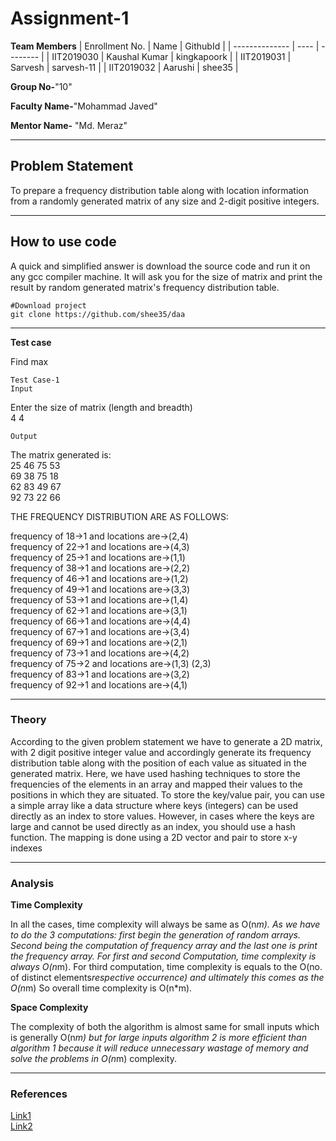# Assignment-1

**Team Members**
|   Enrollment No.  |   Name   | GithubId |
|   --------------  |   ----   | -------- |
|    IIT2019030  |   Kaushal Kumar | kingkapoork |
|    IIT2019031  |   Sarvesh | sarvesh-11 | 
|    IIT2019032  |   Aarushi | shee35  |

**Group No-**"10"

**Faculty Name-**"Mohammad Javed"

**Mentor Name-** "Md. Meraz"

---
## Problem Statement
To prepare a frequency distribution table along with location information from a randomly generated matrix of any size and 2-digit positive integers.

---
## How to use code
A quick and simplified answer is download the source code and run it on any gcc compiler machine. It will ask you for the size of matrix and print the result by random generated matrix's frequency distribution table. 
```
#Download project
git clone https://github.com/shee35/daa 
```
---

**Test case**

Find max
```
Test Case-1
Input
```
Enter the size of matrix (length and breadth)<br>
4 4
```
Output
```
The matrix generated is:<br>
25 46 75 53 <br>
69 38 75 18 <br>
62 83 49 67 <br>
92 73 22 66 <br>

THE FREQUENCY DISTRIBUTION ARE AS FOLLOWS: <br>

frequency of 18->1 and locations are->(2,4) <br>
frequency of 22->1 and locations are->(4,3) <br>
frequency of 25->1 and locations are->(1,1) <br>
frequency of 38->1 and locations are->(2,2) <br>
frequency of 46->1 and locations are->(1,2) <br>
frequency of 49->1 and locations are->(3,3) <br>
frequency of 53->1 and locations are->(1,4) <br>
frequency of 62->1 and locations are->(3,1) <br>
frequency of 66->1 and locations are->(4,4) <br>
frequency of 67->1 and locations are->(3,4) <br>
frequency of 69->1 and locations are->(2,1) <br>
frequency of 73->1 and locations are->(4,2) <br>
frequency of 75->2 and locations are->(1,3) (2,3) <br>
frequency of 83->1 and locations are->(3,2) <br>
frequency of 92->1 and locations are->(4,1) <br>

---

### Theory
According to the given problem statement we have to generate a 2D matrix, with 2 digit positive integer value and accordingly generate its frequency distribution table along with the position of each value as situated in the generated matrix. Here, we have used hashing techniques to store the frequencies of the elements in an array and mapped their values to the positions in which they are situated. To store the key/value pair, you can use a simple array like a data structure where keys (integers) can be used directly as an index to store values. However, in cases where the keys are large and cannot be used directly as an index, you should use a hash function. The mapping is done using a 2D vector and pair to store x-y indexes

---

### Analysis

**Time Complexity**

In all the cases, time complexity will always be same as O(n*m). As we have to do the 3 computations: first begin the generation of random arrays. Second being the computation of frequency array and the last one is print the frequency array. For first and second Computation, time complexity is always O(n*m). For third computation, time complexity is equals to the O(no. of distinct elements*respective occurrence) and ultimately this comes as the O(n*m) So overall time complexity is O(n*m).

**Space Complexity**

The complexity of both the algorithm is almost same for small inputs which is generally O(n*m) but for large inputs algorithm 2 is more efficient than algorithm 1 because it will reduce unnecessary wastage of memory and solve the problems in O(n*m) complexity.

---

### References

[Link1](https://www.geeksforgeeks.org/find-frequency-number-array/)<br>
[Link2](https://www.geeksforgeeks.org/vector-of-vectors-in-c-stl-with-examples/)

